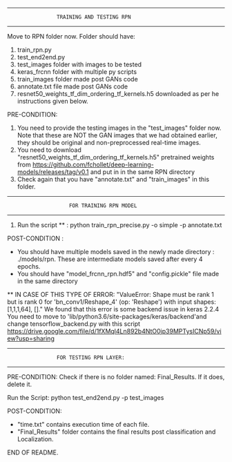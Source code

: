 ******************************************
					TRAINING AND TESTING RPN
******************************************

Move to RPN folder now. 
Folder should have: 
1. train_rpn.py
2. test_end2end.py
3. test_images folder with images to be tested
4. keras_frcnn folder with multiple py scripts
5. train_images folder made post GANs code
6. annotate.txt file made post GANs code
7. resnet50_weights_tf_dim_ordering_tf_kernels.h5 downloaded as per he instructions given below. 

PRE-CONDITION: 
1. You need to provide the testing images in the "test_images" folder now. 
Note that these are NOT the GAN images that we had obtained earlier, they should be original and non-preprocessed real-time images. 
2. You need to download "resnet50_weights_tf_dim_ordering_tf_kernels.h5" pretrained weights from https://github.com/fchollet/deep-learning-models/releases/tag/v0.1 and put in in the same RPN directory
3. Check again that you have "annotate.txt" and "train_images" in this folder. 

********************************************
						FOR TRAINING RPN MODEL  
*******************************************


1. Run the script ** :
python train_rpn_precise.py -o simple -p annotate.txt 

POST-CONDITION : 
- You should have multiple models saved in the newly made directory : ./models/rpn. These are intermediate models saved after every 4 epochs. 
- You should have "model_frcnn_rpn.hdf5" and "config.pickle" file made in the same directory

** IN CASE OF THIS TYPE OF ERROR: 
"ValueError: Shape must be rank 1 but is rank 0 for 'bn_conv1/Reshape_4' (op: 'Reshape') with input shapes: [1,1,1,64], []."
We found that this error is some backend issue in keras 2.2.4
You need to move to 'lib/python3.6/site-packages/keras/backend'and change tensorflow_backend.py with this script https://drive.google.com/file/d/1fXMql4Ln892b4NtO0jp39MPTysICNp59/view?usp=sharing

******************************************
					FOR TESTING RPN LAYER:
******************************************
PRE-CONDITION: 
Check if there is no folder named: Final_Results. 
If it does, delete it. 

Run the Script: 
python test_end2end.py -p test_images

POST-CONDITION:
- "time.txt" contains execution time of each file. 
- "Final_Results" folder contains the final results post classification and Localization. 

END OF README. 


















